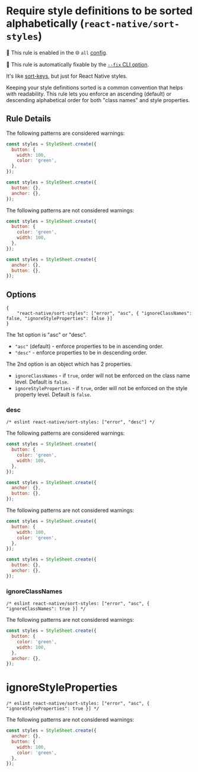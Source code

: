 # Require style definitions to be sorted alphabetically (`react-native/sort-styles`)

💼 This rule is enabled in the 🌐 `all` [config](https://github.com/Intellicode/eslint-plugin-react-native#shareable-configurations).

🔧 This rule is automatically fixable by the [`--fix` CLI option](https://eslint.org/docs/latest/user-guide/command-line-interface#--fix).

<!-- end auto-generated rule header -->

It's like [sort-keys](https://eslint.org/docs/rules/sort-keys), but just for React Native styles.

Keeping your style definitions sorted is a common convention that helps with readability. This rule lets you enforce an ascending (default) or descending alphabetical order for both "class names" and style properties.

## Rule Details

The following patterns are considered warnings:

```js
const styles = StyleSheet.create({
  button: {
    width: 100,
    color: 'green',
  },
});
```

```js
const styles = StyleSheet.create({
  button: {},
  anchor: {},
});
```

The following patterns are not considered warnings:

```js
const styles = StyleSheet.create({
  button: {
    color: 'green',
    width: 100,
  },
});
```

```js
const styles = StyleSheet.create({
  anchor: {},
  button: {},
});
```

## Options

```
{
    "react-native/sort-styles": ["error", "asc", { "ignoreClassNames": false, "ignoreStyleProperties": false }]
}
```

The 1st option is "asc" or "desc".

* `"asc"` (default) - enforce properties to be in ascending order.
* `"desc"` - enforce properties to be in descending order.

The 2nd option is an object which has 2 properties.

* `ignoreClassNames` - if `true`, order will not be enforced on the class name level. Default is `false`.
* `ignoreStyleProperties` - if `true`, order will not be enforced on the style property level. Default is `false`.

### desc

`/* eslint react-native/sort-styles: ["error", "desc"] */`

The following patterns are considered warnings:

```js
const styles = StyleSheet.create({
  button: {
    color: 'green',
    width: 100,
  },
});
```

```js
const styles = StyleSheet.create({
  anchor: {},
  button: {},
});
```

The following patterns are not considered warnings:

```js
const styles = StyleSheet.create({
  button: {
    width: 100,
    color: 'green',
  },
});
```

```js
const styles = StyleSheet.create({
  button: {},
  anchor: {},
});
```

### ignoreClassNames

`/* eslint react-native/sort-styles: ["error", "asc", { "ignoreClassNames": true }] */`

The following patterns are not considered warnings:

```js
const styles = StyleSheet.create({
  button: {
    color: 'green',
    width: 100,
  },
  anchor: {},
});
```

# ignoreStyleProperties

`/* eslint react-native/sort-styles: ["error", "asc", { "ignoreStyleProperties": true }] */`

The following patterns are not considered warnings:

```js
const styles = StyleSheet.create({
  anchor: {},
  button: {
    width: 100,
    color: 'green',
  },
});
```
